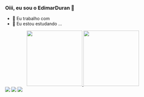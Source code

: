 ### Oiii, eu sou o EdimarDuran 👋

- 🔭 Eu trabalho com 
- 💬 Eu estou estudando ...

<div align="center">
  <a href="https://github.com/EdimarDuran">
  <img height="180em" src="https://github-readme-stats.vercel.app/api?username=EdimarDuran&show_icons=true&theme=gotam&include_all_commits=true&count_private=true"/>
  <img height="180em" src="https://github-readme-stats.vercel.app/api/top-langs/?username=EdimarDuran&layout=compact&langs_count=7&theme=gotam"/>
</div>

  <div> 
  <a href="https://www.instagram.com/edimar.duran.2/" target="_blank"><img src="https://img.shields.io/badge/-Instagram-%23E4405F?style=for-the-badge&logo=instagram&logoColor=white" target="_blank"></a>
  <a href = "mailto:edimarduran013@gmail.com"><img src="https://img.shields.io/badge/-Gmail-%23333?style=for-the-badge&logo=gmail&logoColor=white" target="_blank"></a>
  <a href="https://www.linkedin.com/in/edimar-a-s-duran-703327182/" target="_blank"><img src="https://img.shields.io/badge/-LinkedIn-%230077B5?style=for-the-badge&logo=linkedin&logoColor=white" target="_blank"></a> 
    
    
